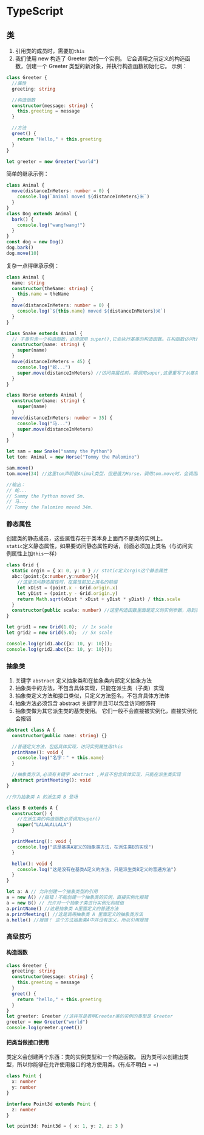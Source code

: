 # TypeScript

## 类

1. 引用类的成员时，需要加`this`
2. 我们使用 new 构造了 Greeter 类的一个实例。 它会调用之前定义的构造函数，创建一个 Greeter 类型的新对象，并执行构造函数初始化它。
   示例：

```ts
class Greeter {
  //属性
  greeting: string

  //构造函数
  constructor(message: string) {
    this.greeting = message
  }

  //方法
  greet() {
    return "Hello," + this.greeting
  }
}

let greeter = new Greeter("world")
```

简单的继承示例：

```ts
class Animal {
  move(distanceInMeters: number = 0) {
    console.log(`Animal moved ${distanceInMeters}米`)
  }
}
class Dog extends Animal {
  bark() {
    console.log("wang!wang!")
  }
}
const dog = new Dog()
dog.bark()
dog.move(10)
```

复杂一点得继承示例：

```ts
class Animal {
  name: string
  constructor(theName: string) {
    this.name = theName
  }
  move(distanceInMeters: number = 0) {
    console.log(`${this.name} moved ${distanceInMeters}米`)
  }
}

class Snake extends Animal {
  // 子类包含一个构造函数，必须调用 super(),它会执行基类的构造函数。在构函数访问this的属性之前，一定要调用super()。这是TypeScript强制执行的一条重要规则。
  constructor(name: string) {
    super(name)
  }
  move(distanceInMeters = 45) {
    console.log("蛇...")
    super.move(distanceInMeters) //访问类属性前，需调用super,这里重写了从基类继承来的move方法，使得具有不同的功能
  }
}

class Horse extends Animal {
  constructor(name: string) {
    super(name)
  }
  move(distanceInMeters: number = 35) {
    console.log("马...")
    super.move(distanceInMeters)
  }
}

let sam = new Snake("sammy the Python")
let tom: Animal = new Horse("Tommy the Palomino")

sam.move()
tom.move(34) //这里tom声明使Animal类型，但是值为Horse，调用tom.move时，会调用Horse里重写的方法

//输出：
// 蛇...
// Sammy the Python moved 5m.
// 马...
// Tommy the Palomino moved 34m.
```

### 静态属性

创建类的静态成员，这些属性存在于类本身上面而不是类的实例上。  
`static`定义静态属性，如果要访问静态属性的话，前面必须加上类名（与访问实例属性上加`this`一样）

```ts
class Grid {
  static orgin = { x: 0, y: 0 } // static定义orgin这个静态属性
  abc:(point:{x:number,y:number}){
    //这里访问静态属性时，在属性前加上类名的前缀
    let xDist = (point.x - Grid.origin.x)
    let yDist = (point.y - Grid.origin.y)
    return Math.sqrt(xDist * xDist + yDist * yDist) / this.scale
  }
  constructor(public scale: number) //这里构造函数里面是定义的实例参数，用到实例属性的时候，前面是加 this 的前缀
}

let grid1 = new Grid(1.0);  // 1x scale
let grid2 = new Grid(5.0);  // 5x scale

console.log(grid1.abc({x: 10, y: 10}));
console.log(grid2.abc({x: 10, y: 10}));
```

### 抽象类

1. 关键字 `abstract` 定义抽象类和在抽象类内部定义抽象方法
2. 抽象类中的方法，不包含具体实现，只能在派生类（子类）实现
3. 抽象类定义方法和接口类似，只定义方法签名，不包含具体方法体
4. 抽象方法必须包含 abstract 关键字并且可以包含访问修饰符
5. 抽象类做为其它派生类的基类使用。 它们一般不会直接被实例化，直接实例化会报错

```ts
abstract class A {
  constructor(public name: string) {}

  //普通定义方法，包括具体实现，访问实例属性用this
  printName(): void {
    console.log("名字：" + this.name)
  }

  //抽象类方法,必须有关键字 abstract ,并且不包含具体实现，只能在派生类实现
  abstract printMeeting(): void
}

//作为抽象类 A 的派生类 B 登场

class B extends A {
  constructor() {
    //在派生类的构造函数必须调用super()
    super("LALALALLALA")
  }

  printMeeting(): void {
    console.log("这是基类A定义的抽象类方法，在派生类B的实现")
  }

  hello(): void {
    console.log("这是没有在基类A定义的方法，只是派生类B定义的普通方法")
  }
}

let a: A // 允许创建一个抽象类型的引用
a = new A() //报错！不能创建一个抽象类的实例，直接实例化报错
a = new B() // 允许对一个抽象子类进行实例化和赋值
a.printName() //这是抽象类 A里面定义的普通方法
a.printMeeting() //这是调用抽象类 A 里面定义的抽象类方法
a.hello() //报错！ 这个方法抽象类A中并没有定义，所以引用报错
```

### 高级技巧

#### 构造函数

```ts
class Greeter {
  greeting: string
  constructor(message: string) {
    this.greeting = message
  }
  greet() {
    return "hello," + this.greeting
  }
}
let greeter: Greeter //这样写是表明Greeter类的实例的类型是 Greeter
greeter = new Greeter("world")
console.log(greeter.greet())
```

#### 把类当做接口使用

类定义会创建两个东西：类的实例类型和一个构造函数。 因为类可以创建出类型，所以你能够在允许使用接口的地方使用类。(有点不明白 = =)

```ts
class Point {
  x: number
  y: number
}

interface Point3d extends Point {
  z: number
}

let point3d: Point3d = { x: 1, y: 2, z: 3 }
```
